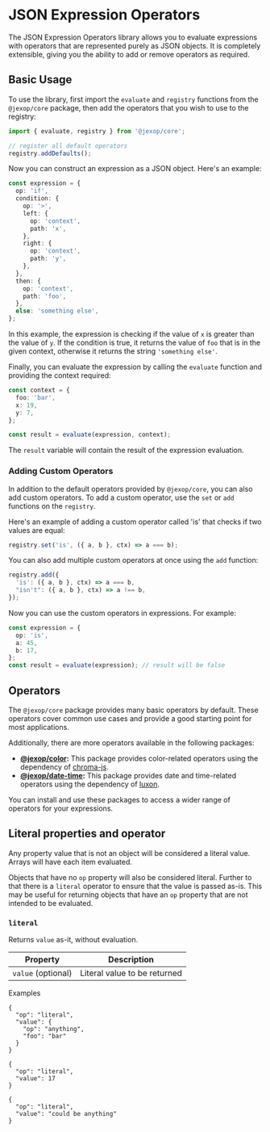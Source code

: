 # JSON Expression Operators

The JSON Expression Operators library allows you to evaluate expressions with operators that are represented purely as JSON objects. It is completely extensible, giving you the ability to add or remove operators as required.

## Basic Usage

To use the library, first import the `evaluate` and `registry` functions from the `@jexop/core` package, then add the operators that you wish to use to the registry:

```typescript
import { evaluate, registry } from '@jexop/core';

// register all default operators
registry.addDefaults();
```

Now you can construct an expression as a JSON object. Here's an example:

```typescript
const expression = {
  op: 'if',
  condition: {
    op: '>',
    left: {
      op: 'context',
      path: 'x',
    },
    right: {
      op: 'context',
      path: 'y',
    },
  },
  then: {
    op: 'context',
    path: 'foo',
  },
  else: 'something else',
};
```

In this example, the expression is checking if the value of `x` is greater than the value of `y`. If the condition is true, it returns the value of `foo` that is in the given context, otherwise it returns the string `'something else'`.

Finally, you can evaluate the expression by calling the `evaluate` function and providing the context required:

```typescript
const context = {
  foo: 'bar',
  x: 19,
  y: 7,
};

const result = evaluate(expression, context);
```

The `result` variable will contain the result of the expression evaluation.

### Adding Custom Operators

In addition to the default operators provided by `@jexop/core`, you can also add custom operators. To add a custom operator, use the `set` or `add` functions on the `registry`.

Here's an example of adding a custom operator called 'is' that checks if two values are equal:

```typescript
registry.set('is', ({ a, b }, ctx) => a === b);
```

You can also add multiple custom operators at once using the `add` function:

```typescript
registry.add({
  'is': ({ a, b }, ctx) => a === b,
  "isn't": ({ a, b }, ctx) => a !== b,
});
```

Now you can use the custom operators in expressions. For example:

```typescript
const expression = {
  op: 'is',
  a: 45,
  b: 17,
};
const result = evaluate(expression); // result will be false
```

## Operators

The `@jexop/core` package provides many basic operators by default. These operators cover common use cases and provide a good starting point for most applications.

Additionally, there are more operators available in the following packages:

- **[@jexop/color](https://www.npmjs.com/package/@jexop/color):** This package provides color-related operators using the dependency of [chroma-js](https://www.npmjs.com/package/chroma-js).
- **[@jexop/date-time](https://www.npmjs.com/package/@jexop/date-time):** This package provides date and time-related operators using the dependency of [luxon](https://www.npmjs.com/package/luxon).

You can install and use these packages to access a wider range of operators for your expressions.

## Literal properties and operator

Any property value that is not an object will be considered a literal value. Arrays will have each item evaluated.

Objects that have no `op` property will also be considered literal. Further to that there is a `literal` operator to ensure that the value is passed as-is. This may be useful
for returning objects that have an `op` property that are not intended to be evaluated.

### `literal`

Returns `value` as-it, without evaluation.

| Property           | Description                  |
| ------------------ | ---------------------------- |
| `value` (optional) | Literal value to be returned |

Examples

```jsonc
{
  "op": "literal",
  "value": {
    "op": "anything",
    "foo": "bar"
  }
}
```

```jsonc
{
  "op": "literal",
  "value": 17
}
```

```jsonc
{
  "op": "literal",
  "value": "could be anything"
}
```
